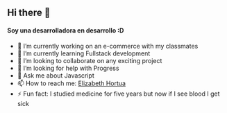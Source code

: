 ## Hi there 👋

#### Soy una desarrolladora en desarrollo :D
- 🔭 I’m currently working on an e-commerce with my classmates 
- 🌱 I’m currently learning Fullstack development
- 👯 I’m looking to collaborate on any exciting project
- 🤔 I’m looking for help with Progress
- 💬 Ask me about Javascript
- 📫 How to reach me: [Elizabeth Hortua](https://www.linkedin.com/in/elizabethhortua/)
- ⚡ Fun fact: I studied medicine for five years but now if I see blood I get sick

